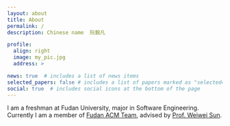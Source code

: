 ```yaml
---
layout: about
title: About
permalink: /
description: Chinese name  阮毅凡

profile:
  align: right
  image: my_pic.jpg
  address: >

news: true  # includes a list of news items
selected_papers: false # includes a list of papers marked as "selected={true}"
social: true  # includes social icons at the bottom of the page
---
```


I am a freshman at Fudan University, major in Software Engineering. Currently I am a member of [Fudan ACM Team](http://www.acm.fudan.edu.cn/), advised by [Prof. Weiwei Sun](http://homepage.fudan.edu.cn/wwsun/).
